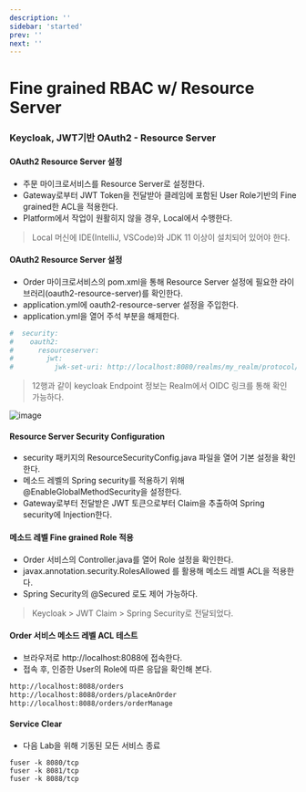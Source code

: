 ```yaml
---
description: ''
sidebar: 'started'
prev: ''
next: ''
---
```


# Fine grained RBAC w/ Resource Server

### Keycloak, JWT기반 OAuth2 - Resource Server

#### OAuth2 Resource Server 설정
- 주문 마이크로서비스를 Resource Server로 설정한다.
- Gateway로부터 JWT Token을 전달받아 클레임에 포함된 User Role기반의 Fine grained한 ACL을 적용한다.
- Platform에서 작업이 원활히지 않을 경우, Local에서 수행한다.
> Local 머신에 IDE(IntelliJ, VSCode)와 JDK 11 이상이 설치되어 있어야 한다. 


#### OAuth2 Resource Server 설정

- Order 마이크로서비스의 pom.xml을 통해 Resource Server 설정에 필요한 라이브러리(oauth2-resource-server)를 확인한다.
- application.yml에 oauth2-resource-server 설정을 주입한다.
- application.yml을 열어 주석 부분을 해제한다.
```yaml
#  security:
#    oauth2:
#      resourceserver:
#        jwt:
#          jwk-set-uri: http://localhost:8080/realms/my_realm/protocol/openid-connect/certs
```
> 12행과 같이 keycloak Endpoint 정보는 Realm에서 OIDC 링크를 통해 확인 가능하다.

![image](https://user-images.githubusercontent.com/35618409/156495160-c1dba952-ad18-45d8-b170-e2cfe377887d.png)


#### Resource Server Security Configuration 
- security 패키지의 ResourceSecurityConfig.java 파일을 열어 기본 설정을 확인한다.
- 메소드 레벨의 Spring security를 적용하기 위해 @EnableGlobalMethodSecurity을 설정한다.
- Gateway로부터 전달받은 JWT 토큰으로부터 Claim을 추출하여 Spring security에 Injection한다.


#### 메소드 레벨 Fine grained Role 적용
- Order 서비스의 Controller.java를 열어 Role 설정을 확인한다.
- javax.annotation.security.RolesAllowed 를 활용해 메소드 레벨 ACL을 적용한다.
- Spring Security의 @Secured 로도 제어 가능하다.
> Keycloak > JWT Claim > Spring Security로 전달되었다.


#### Order 서비스 메소드 레벨 ACL 테스트
- 브라우저로 http://localhost:8088에 접속한다.
- 접속 후, 인증한 User의 Role에 따른 응답을 확인해 본다.
```sh
http://localhost:8088/orders
http://localhost:8088/orders/placeAnOrder
http://localhost:8088/orders/orderManage
```
#### Service Clear
- 다음 Lab을 위해 기동된 모든 서비스 종료

```
fuser -k 8080/tcp
fuser -k 8081/tcp
fuser -k 8088/tcp
```

